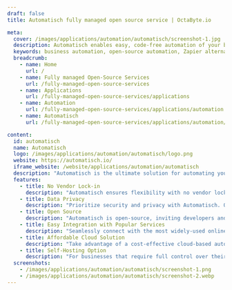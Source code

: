 ```yaml
---
draft: false
title: Automatisch fully managed open source service | OctaByte.io

meta:
  cover: /images/applications/automation/automatisch/screenshot-1.jpg
  description: Automatisch enables easy, code-free automation of your business processes, offering an affordable cloud solution or self-hosting option. The best open-source Zapier alternative for businesses looking to streamline operations.
  keywords: business automation, open-source automation, Zapier alternative, automate without coding, workflow automation, self-hosted automation, cloud automation, data privacy automation, Automatisch, business process automation, open-source workflow automation
  breadcrumb:
    - name: Home
      url: /
    - name: Fully managed Open-Source Services
      url: /fully-managed-open-source-services
    - name: Applications
      url: /fully-managed-open-source-services/applications
    - name: Automation
      url: /fully-managed-open-source-services/applications/automation
    - name: Automatisch
      url: /fully-managed-open-source-services/applications/automation/automatisch

content:
  id: automatisch
  name: Automatisch
  logo: /images/applications/automation/automatisch/logo.png
  website: https://automatisch.io/
  iframe_website: /website/applications/automation/automatisch
  description: "Automatisch is the ultimate solution for automating your business processes without the need for coding. Whether you choose our affordable cloud solution or prefer to self-host on your own servers, Automatisch offers a flexible, open-source platform that empowers businesses to build powerful workflow automations. As the best open-source alternative to Zapier, Automatisch ensures that you can automate tasks and integrate systems quickly and efficiently, saving time and money. With strong data privacy features and no vendor lock-in, Automatisch provides the freedom and flexibility your business needs to grow."
  features:
    - title: No Vendor Lock-in
      description: "Automatisch ensures flexibility with no vendor lock-in. You can easily migrate to other services if needed, without the hassle of switching between cloud providers, since you retain all your data and configurations."
    - title: Data Privacy
      description: "Prioritize security and privacy with Automatisch. Our platform is ideal for businesses handling sensitive data, particularly in healthcare, finance, and industries governed by GDPR regulations."
    - title: Open Source
      description: "Automatisch is open-source, inviting developers and enthusiasts to contribute, suggest improvements, and shape the future of the platform. Anyone can influence how Automatisch evolves."
    - title: Easy Integration with Popular Services
      description: "Seamlessly connect with the most widely-used online services and applications. Automatisch makes it simple to integrate and automate various systems, streamlining your operations and accelerating business growth."
    - title: Affordable Cloud Solution
      description: "Take advantage of a cost-effective cloud-based automation platform that provides powerful features without breaking the bank. Automatisch offers flexible pricing options to suit businesses of all sizes."
    - title: Self-Hosting Option
      description: "For businesses that require full control over their data, Automatisch can be self-hosted on your own servers. This option ensures complete privacy and security while still benefiting from powerful automation capabilities."
  screenshots:
    - /images/applications/automation/automatisch/screenshot-1.png
    - /images/applications/automation/automatisch/screenshot-2.webp
---
```

